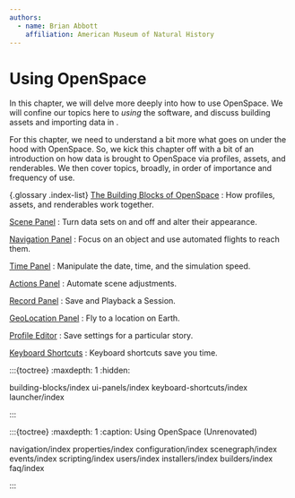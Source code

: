 ```yaml
---
authors:
  - name: Brian Abbott
    affiliation: American Museum of Natural History
---
```


# Using OpenSpace

In this chapter, we will delve more deeply into how to use OpenSpace. We will confine our topics here to _using_ the software, and discuss building assets and importing data in [](/creating-data-assets/index).

For this chapter, we need to understand a bit more what goes on under the hood with OpenSpace. So, we kick this chapter off with a bit of an introduction on how data is brought to OpenSpace via profiles, assets, and renderables. We then cover topics, broadly, in order of importance and frequency of use.

{.glossary .index-list}
[The Building Blocks of OpenSpace](/using-openspace/building-blocks/index)
: How profiles, assets, and renderables work together.

[Scene Panel](/using-openspace/ui-panels/scene/index)
: Turn data sets on and off and alter their appearance.

[Navigation Panel](/using-openspace/ui-panels/navigation/index)
: Focus on an object and use automated flights to reach them.

[Time Panel](/using-openspace/ui-panels/time/index)
: Manipulate the date, time, and the simulation speed.

[Actions Panel](/using-openspace/ui-panels/actions/index)
: Automate scene adjustments.

[Record Panel](/using-openspace/ui-panels/record/index)
: Save and Playback a Session.

[GeoLocation Panel](/using-openspace/ui-panels/geolocation/index)
: Fly to a location on Earth.

[Profile Editor](/using-openspace/launcher/profile-editor/index)
: Save settings for a particular story.

[Keyboard Shortcuts](/using-openspace/keyboard-shortcuts/index)
: Keyboard shortcuts save you time.

:::{toctree}
:maxdepth: 1
:hidden:

building-blocks/index
ui-panels/index
keyboard-shortcuts/index
launcher/index

:::

:::{toctree}
:maxdepth: 1
:caption: Using OpenSpace (Unrenovated)

navigation/index
properties/index
configuration/index
scenegraph/index
events/index
scripting/index
users/index
installers/index
builders/index
faq/index

:::

